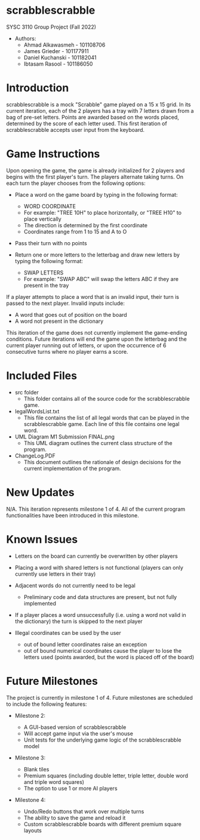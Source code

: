 # scrabblescrabble
SYSC 3110 Group Project (Fall 2022)

- Authors:
	- Ahmad Alkawasmeh - 101108706
	- James Grieder - 101177911
	- Daniel Kuchanski - 101182041
	- Ibtasam Rasool - 101186050


# Introduction

scrabblescrabble is a mock "Scrabble" game played on a 15 x 15 grid.  In its current iteration, each of the 2 players has a tray with 7 letters drawn from a bag of pre-set letters.  Points are awarded based on the words placed, determined by the score of each letter used.  This first iteration of scrabblescrabble accepts user input from the keyboard.


# Game Instructions

Upon opening the game, the game is already initialized for 2 players and begins with the first player's turn.  The players alternate taking turns.  On each turn the player chooses from the following options:

- Place a word on the game board by typing in the following format:
	- WORD COORDINATE
	- For example: "TREE 10H" to place horizontally, or "TREE H10" to place vertically
	- The direction is determined by the first coordinate
	- Coordinates range from 1 to 15 and A to O

- Pass their turn with no points

- Return one or more letters to the letterbag and draw new letters by typing the following format:
	- SWAP LETTERS
	- For example: "SWAP ABC" will swap the letters ABC if they are present in the tray

If a player attempts to place a word that is an invalid input, their turn is passed to the next player.  Invalid inputs include:
- A word that goes out of position on the board
- A word not present in the dictionary

This iteration of the game does not currently implement the game-ending conditions.  Future iterations will end the game upon the letterbag and the current player running out of letters, or upon the occurrence of 6 consecutive turns where no player earns a score.


# Included Files

- src folder
	- This folder contains all of the source code for the scrabblescrabble game.
- legalWordsList.txt
	-  This file contains the list of all legal words that can be played in the scrabblescrabble game.  Each line of this file contains one legal word.
- UML Diagram M1 Submission FINAL.png
	- This UML diagram outlines the current class structure of the program.
- ChangeLog.PDF
	- This document outlines the rationale of design decisions for the current implementation of the program.


# New Updates

N/A.  This iteration represents milestone 1 of 4.  All of the current program functionalities have been introduced in this milestone.


# Known Issues

- Letters on the board can currently be overwritten by other players

- Placing a word with shared letters is not functional (players can only currently use letters in their tray)

- Adjacent words do not currently need to be legal
	- Preliminary code and data structures are present, but not fully implemented

- If a player places a word unsuccessfully (i.e. using a word not valid in the dictionary) the turn is skipped to the next player

- Illegal coordinates can be used by the user
	- out of bound letter coordinates raise an exception
	- out of bound numerical coordinates cause the player to lose the letters used (points awarded, but the word is placed off of the board)


# Future Milestones

The project is currently in milestone 1 of 4.  Future milestones are scheduled to include the following features:

- Milestone 2:
	- A GUI-based version of scrabblescrabble
	- Will accept game input via the user's mouse
	- Unit tests for the underlying game logic of the scrabblescrabble model
	
- Milestone 3: 
	- Blank tiles
	- Premium squares (including double letter, triple letter, double word and triple word squares)
	- The option to use 1 or more AI players
	
- Milestone 4: 
	- Undo/Redo buttons that work over multiple turns
	- The ability to save the game and reload it
	- Custom scrabblescrabble boards with different premium square layouts
